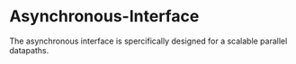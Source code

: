 # Asynchronous-Interface
The asynchronous interface is spercifically designed for a scalable parallel datapaths. 
